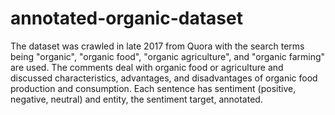 # annotated-organic-dataset
The dataset was crawled in late 2017 from Quora with the search terms being "organic", "organic food", "organic agriculture", and "organic farming" are used. The comments deal with organic food or agriculture and discussed characteristics, advantages, and disadvantages of organic food production and consumption. Each sentence has sentiment (positive, negative, neutral) and entity, the sentiment target, annotated.
